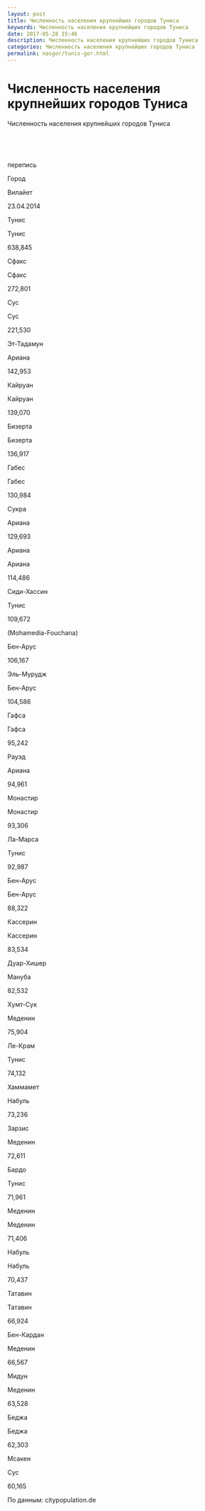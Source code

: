 ```yaml
---
layout: post
title: Численность населения крупнейших городов Туниса
keywords: Численность населения крупнейших городов Туниса
date: 2017-05-28 15:46
description: Численность населения крупнейших городов Туниса
categories: Численность населения крупнейших городов Туниса
permalink: nasgor/tunis-gor.html
---
```


# Численность населения крупнейших городов Туниса




Численность населения крупнейших городов Туниса








 


 


перепись






Город


Вилайет


23.04.2014






Тунис


Тунис


638,845






Сфакс


Сфакс


272,801






Сус


Сус


221,530






Эт-Тадамун


Ариана


142,953






Кайруан


Кайруан


139,070






Бизерта


Бизерта


136,917






Габес


Габес


130,984






Сукра


Ариана


129,693






Ариана


Ариана


114,486






Сиди-Хассин


Тунис


109,672






(Mohamedia-Fouchana)


Бен-Арус


106,167






Эль-Мурудж


Бен-Арус


104,586






Гафса


Гафса


95,242






Рауэд


Ариана


94,961






Монастир


Монастир


93,306






Ла-Марса


Тунис


92,987






Бен-Арус


Бен-Арус


88,322






Кассерин


Кассерин


83,534






Дуар-Хишер


Мануба


82,532






Хумт-Сук


Меденин


75,904






Ле-Крам


Тунис


74,132






Хаммамет


Набуль


73,236






Зарзис


Меденин


72,611






Бардо


Тунис


71,961






Меденин


Меденин


71,406






Набуль


Набуль


70,437






Татавин


Татавин


66,924






Бен-Кардан


Меденин


66,567






Мидун


Меденин


63,528






Беджа


Беджа


62,303






Мсакен


Сус


60,165










По данным: citypopulation.de

		
			
			
			

